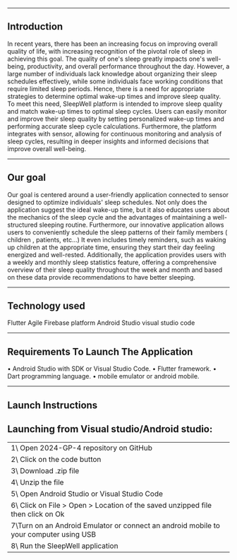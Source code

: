 ---------------
Introduction
---------------
In recent years, there has been an increasing focus on improving overall quality of life, with increasing recognition of the pivotal role of sleep in achieving this goal. The quality of one's sleep greatly impacts one's well-being, productivity, and overall performance throughout the day. However, a large number of individuals lack knowledge about organizing their sleep schedules effectively, while some individuals face working conditions that require limited sleep periods. Hence, there is a need for appropriate strategies to determine optimal wake-up times and improve sleep quality. To meet this need, SleepWell platform is intended to improve sleep quality and match wake-up times to optimal sleep cycles. Users can easily monitor and improve their sleep quality by setting personalized wake-up times and performing accurate sleep cycle calculations. Furthermore, the platform integrates with sensor, allowing for continuous monitoring and analysis of sleep cycles, resulting in deeper insights and informed decisions that improve overall well-being.

---------------
   Our goal 
---------------
Our goal is centered around a user-friendly application connected to sensor designed to optimize individuals' sleep schedules. Not only does the application suggest the ideal wake-up time, but it also educates users about the mechanics of the sleep cycle and the advantages of maintaining a well-structured sleeping routine. Furthermore, our innovative application allows users to conveniently schedule the sleep patterns of their family members ( children , patients, etc...) It even includes timely reminders, such as waking up children at the appropriate time, ensuring they start their day feeling energized and well-rested. Additionally, the application provides users with a weekly and monthly sleep statistics feature, offering a comprehensive overview of their sleep quality throughout the week and month and based on these data provide recommendations to have better sleeping.

-----------------
Technology used 
-----------------
Flutter 
Agile 
Firebase platform
Android Studio
visual studio code

---------------------------------------
Requirements To Launch The Application
---------------------------------------
 • Android Studio with SDK or Visual Studio Code.
 • Flutter framework.
 • Dart programming language.
 • mobile emulator or android mobile.
 
----------------------
 Launch Instructions
----------------------
Launching from Visual studio/Android studio:
--------------------------------------------
|                                           |
|-------------------------------------------|
|1\ Open 2024-GP-4 repository on GitHub     |
| 2\ Click on the code button               |
| 3\ Download .zip file                     |
| 4\ Unzip the file                         |
| 5\ Open Android Studio or Visual Studio Code|
| 6\ Click on File > Open > Location of the saved unzipped file then click on Ok|
| 7\Turn on an Android Emulator or connect an android mobile to your computer using USB|
| 8\ Run the SleepWell application|


